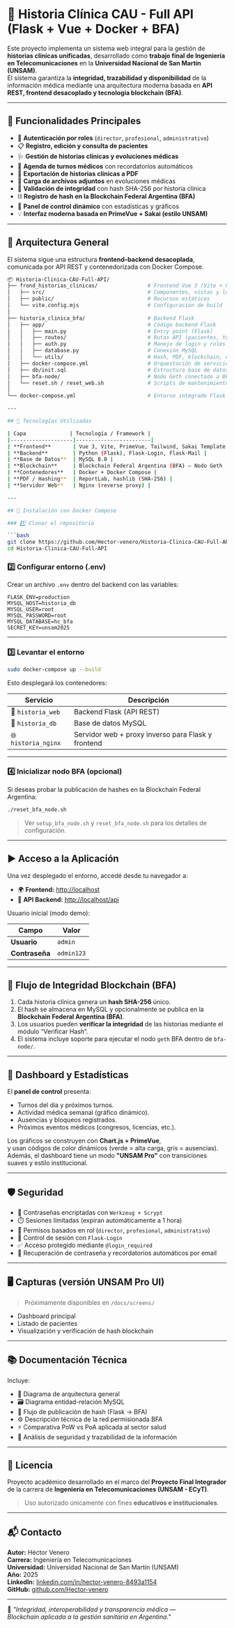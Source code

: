 # 🏥 Historia Clínica CAU - Full API (Flask + Vue + Docker + BFA)

Este proyecto implementa un sistema web integral para la gestión de **historias clínicas unificadas**, desarrollado como **trabajo final de Ingeniería en Telecomunicaciones** en la **Universidad Nacional de San Martín (UNSAM)**.  
El sistema garantiza la **integridad, trazabilidad y disponibilidad** de la información médica mediante una arquitectura moderna basada en **API REST, frontend desacoplado y tecnología blockchain (BFA)**.

---

## 📌 Funcionalidades Principales

- 🔐 **Autenticación por roles** (`director`, `profesional`, `administrativo`)
- 📋 **Registro, edición y consulta de pacientes**
- 🩺 **Gestión de historias clínicas y evoluciones médicas**
- 📅 **Agenda de turnos médicos** con recordatorios automáticos
- 🧾 **Exportación de historias clínicas a PDF**
- 📎 **Carga de archivos adjuntos** en evoluciones médicas
- 🧱 **Validación de integridad** con hash SHA-256 por historia clínica
- ⛓️ **Registro de hash en la Blockchain Federal Argentina (BFA)**
- 💬 **Panel de control dinámico** con estadísticas y gráficos
- 💡 **Interfaz moderna basada en PrimeVue + Sakai (estilo UNSAM)**

---

## 🧱 Arquitectura General

El sistema sigue una estructura **frontend–backend desacoplada**, comunicada por API REST y contenedorizada con Docker Compose.

```bash
📦 Historia-Clinica-CAU-Full-API/
├── frond_historias_clinicas/                # Frontend Vue 3 (Vite + PrimeVue + Sakai)
│   ├── src/                                 # Componentes, vistas y lógica de UI
│   ├── public/                              # Recursos estáticos
│   └── vite.config.mjs                      # Configuración de build
│
├── historia_clinica_bfa/                    # Backend Flask
│   ├── app/                                 # Código backend Flask
│   │   ├── main.py                          # Entry point (Flask)
│   │   ├── routes/                          # Rutas API (pacientes, turnos, usuarios, blockchain)
│   │   ├── auth.py                          # Manejo de login y roles
│   │   ├── database.py                      # Conexión MySQL
│   │   └── utils/                           # Hash, PDF, blockchain, etc.
│   ├── docker-compose.yml                   # Orquestación de servicios backend
│   ├── db/init.sql                          # Estructura base de datos
│   ├── bfa-node/                            # Nodo Geth conectado a BFA
│   └── reset.sh / reset_web.sh              # Scripts de mantenimiento
│
└── docker-compose.yml                       # Entorno integrado Flask + MySQL + Nginx

---

## 🧰 Tecnologías Utilizadas

| Capa              | Tecnología / Framework |
|--------------------|------------------------|
| **Frontend**       | Vue 3, Vite, PrimeVue, Tailwind, Sakai Template |
| **Backend**        | Python (Flask), Flask-Login, Flask-Mail |
| **Base de Datos**  | MySQL 8.0 |
| **Blockchain**     | Blockchain Federal Argentina (BFA) – Nodo Geth |
| **Contenedores**   | Docker + Docker Compose |
| **PDF / Hashing**  | ReportLab, hashlib (SHA-256) |
| **Servidor Web**   | Nginx (reverse proxy) |

---

## 🐳 Instalación con Docker Compose

### 1️⃣ Clonar el repositorio

```bash
git clone https://github.com/Hector-venero/Historia-Clinica-CAU-Full-API.git
cd Historia-Clinica-CAU-Full-API
```

### 2️⃣ Configurar entorno (.env)

Crear un archivo `.env` dentro del backend con las variables:

```env
FLASK_ENV=production
MYSQL_HOST=historia_db
MYSQL_USER=root
MYSQL_PASSWORD=root
MYSQL_DATABASE=hc_bfa
SECRET_KEY=unsam2025
```

---

### 3️⃣ Levantar el entorno

```bash
sudo docker-compose up --build
```

Esto desplegará los contenedores:

| Servicio | Descripción |
|-----------|-------------|
| 🐍 `historia_web` | Backend Flask (API REST) |
| 🐬 `historia_db` | Base de datos MySQL |
| 🌐 `historia_nginx` | Servidor web + proxy inverso para Flask y frontend |

---

### 4️⃣ Inicializar nodo BFA (opcional)

Si deseas probar la publicación de hashes en la Blockchain Federal Argentina:

```bash
./reset_bfa_node.sh
```

> Ver `setup_bfa_node.sh` y `reset_bfa_node.sh` para los detalles de configuración.

---

## ▶️ Acceso a la Aplicación

Una vez desplegado el entorno, accedé desde tu navegador a:

- 🌍 **Frontend:** [http://localhost](http://localhost)
- 🔗 **API Backend:** [http://localhost/api](http://localhost/api)

Usuario inicial (modo demo):

| Campo | Valor |
|--------|--------|
| **Usuario** | `admin` |
| **Contraseña** | `admin123` |

---

## 🧭 Flujo de Integridad Blockchain (BFA)

1. Cada historia clínica genera un **hash SHA-256** único.  
2. El hash se almacena en MySQL y opcionalmente se publica en la **Blockchain Federal Argentina (BFA)**.  
3. Los usuarios pueden **verificar la integridad** de las historias mediante el módulo “Verificar Hash”.  
4. El sistema incluye soporte para ejecutar el nodo `geth` BFA dentro de `bfa-node/`.

---

## 🧮 Dashboard y Estadísticas

El **panel de control** presenta:

- Turnos del día y próximos turnos.
- Actividad médica semanal (gráfico dinámico).
- Ausencias y bloqueos registrados.
- Próximos eventos médicos (congresos, licencias, etc.).

Los gráficos se construyen con **Chart.js + PrimeVue**,  
y usan códigos de color dinámicos (verde = alta carga, gris = ausencias).  
Además, el dashboard tiene un modo **"UNSAM Pro"** con transiciones suaves y estilo institucional.

---

## 🛡️ Seguridad

- 🔑 Contraseñas encriptadas con `Werkzeug + Scrypt`
- ⏱️ Sesiones limitadas (expiran automáticamente a 1 hora)
- 🧩 Permisos basados en rol (`director`, `profesional`, `administrativo`)
- 🧍 Control de sesión con `Flask-Login`
- ✅ Acceso protegido mediante `@login_required`
- 📧 Recuperación de contraseña y recordatorios automáticos por email

---

## 🖥️ Capturas (versión UNSAM Pro UI)

> Próximamente disponibles en `/docs/screens/`

- Dashboard principal  
- Listado de pacientes  
- Visualización y verificación de hash blockchain

---

## 📚 Documentación Técnica

Incluye:

- 🧩 Diagrama de arquitectura general  
- 🗃️ Diagrama entidad-relación MySQL  
- 🔗 Flujo de publicación de hash (Flask → BFA)  
- ⚙️ Descripción técnica de la red permisionada BFA  
- ⚡ Comparativa PoW vs PoA aplicada al sector salud  
- 🔐 Análisis de seguridad y trazabilidad de la información

---

## 🪪 Licencia

Proyecto académico desarrollado en el marco del **Proyecto Final Integrador**  
de la carrera de **Ingeniería en Telecomunicaciones (UNSAM - ECyT)**.

> Uso autorizado únicamente con fines **educativos e institucionales**.

---

## 📬 Contacto

**Autor:** Héctor Venero  
**Carrera:** Ingeniería en Telecomunicaciones  
**Universidad:** Universidad Nacional de San Martín (UNSAM)  
**Año:** 2025  
**LinkedIn:** [linkedin.com/in/hector-venero-8493a1154](https://www.linkedin.com/in/hector-venero-8493a1154/)  
**GitHub:** [github.com/Hector-venero](https://github.com/Hector-venero)

---

🧠 *"Integridad, interoperabilidad y transparencia médica —  
Blockchain aplicada a la gestión sanitaria en Argentina."*